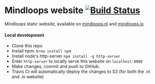# Mindloops website [![Build Status](https://travis-ci.org/mindloops/mindloops.github.io.svg?branch=master)](https://travis-ci.org/mindloops/mindloops.github.io)
Mindloops static website, available on [mindloops.nl](http://mindloops.nl) and [mindloops.io](http://mindloops.io) 

#### Local development

- Clone this repo
- Install npm: `brew install npm`
- Install node's http-server `npm install -g http-server`
- Enter `http-server` to locally serve this website on `localhost:8080` 
- Make changes, commit and push to GitHub.
- Travis CI will automatically deploy the changes to S3 (for both the .nl and .io website)
